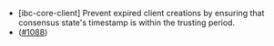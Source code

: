 - [ibc-core-client] Prevent expired client creations by ensuring that consensus
  state's timestamp is within the trusting period.
- ([\#1088](https://github.com/cosmos/ibc-rs/issues/1088))
